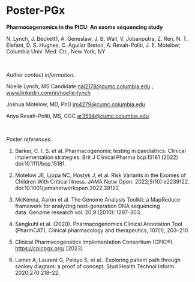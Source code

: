 # Poster-PGx

**Pharmocogenomics in the PICU: An exome sequencing study**

N. Lynch, J. Beckett1, A. Geneslaw, J. B. Wall, V. Jobanputra, Z. Ren, N. T. Elefant, D. S. Hughes, C. Aguilar Breton, A. Revah-Politi, J. E. Motelow; 
Columbia Univ. Med. Ctr., New York, NY  

<br />


*Author contact information:*

Noelle Lynch, MS Candidate nal2178@cumc.columbia.edu ; www.linkedin.com/in/noelle-lynch

Joshua Motelow, MD, PhD jm4279@cumc.columbia.edu

Anya Revah-Politi, MS, CGC ar3594@cumc.columbia.edu


<br />

*Poster references:*

1. Barker, C. I. S. et al. Pharmacogenomic testing in paediatrics: Clinical implementation strategies. Brit J Clinical Pharma bcp.15181 (2022) doi:10.1111/bcp.15181.

2. Motelow JE, Lippa NC, Hostyk J, et al. Risk Variants in the Exomes of Children With Critical Illness. JAMA Netw Open. 2022;5(10):e2239122. doi:10.1001/jamanetworkopen.2022.39122

3. McKenna, Aaron et al. The Genome Analysis Toolkit: a MapReduce framework for analyzing next-generation DNA sequencing data. Genome research vol. 20,9 (2010): 1297-303. 

3. Sangkuhl et al. (2020). Pharmacogenomics Clinical Annotation Tool (PharmCAT). Clinical pharmacology and therapeutics, 107(1), 203–210.

5. Clinical Pharmacogenetics Implementation Consortium (CPIC®). https://cpicpgx.org/ [2023]

6. Lamer A, Laurent G, Pelayo S, et al.. Exploring patient path through sankey diagram: a proof of concept. Stud Health Technol Inform. 2020;270:218–22.
 
